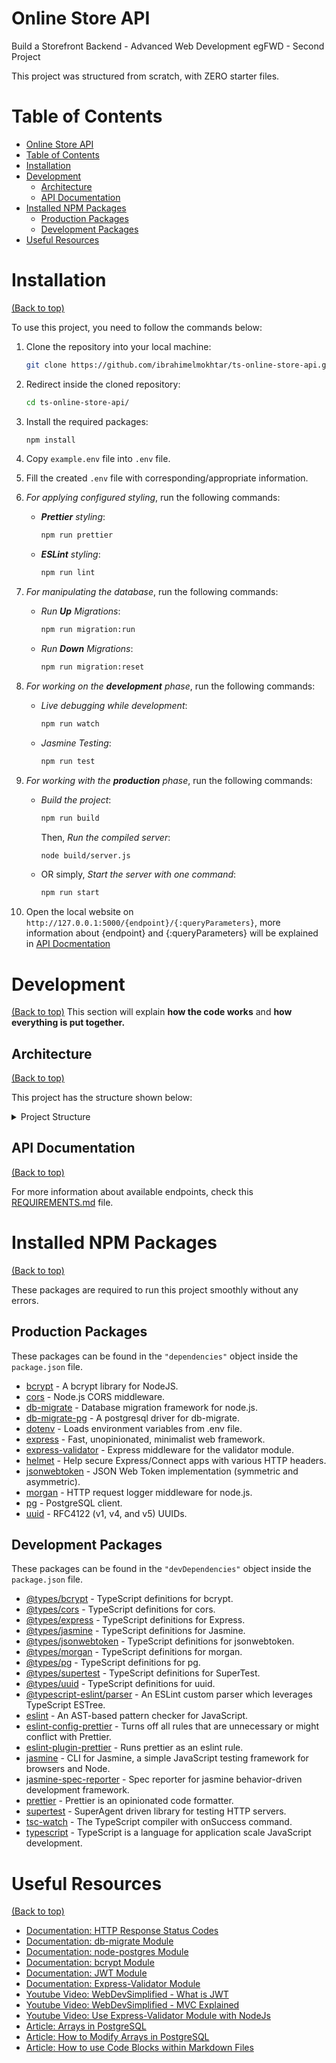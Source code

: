 <!-- Project title -->
# Online Store API

<!-- Describe your project in brief -->
Build a Storefront Backend - Advanced Web Development egFWD - Second Project

This project was structured from scratch, with ZERO starter files.

# Table of Contents

- [Online Store API](#online-store-api)
- [Table of Contents](#table-of-contents)
- [Installation](#installation)
- [Development](#development)
  - [Architecture](#architecture)
  - [API Documentation](#api-documentation)
- [Installed NPM Packages](#installed-npm-packages)
  - [Production Packages](#production-packages)
  - [Development Packages](#development-packages)
- [Useful Resources](#useful-resources)

# Installation

[(Back to top)](#table-of-contents)

To use this project, you need to follow the commands below:

1. Clone the repository into your local machine:

   ```bash
   git clone https://github.com/ibrahimelmokhtar/ts-online-store-api.git
   ```

2. Redirect inside the cloned repository:

    ```bash
    cd ts-online-store-api/
    ```

3. Install the required packages:

   ```bash
   npm install
   ```

4. Copy `example.env` file into `.env` file.

5. Fill the created `.env` file with corresponding/appropriate information.

6. *For applying configured styling*, run the following commands:
   - ***Prettier** styling*:

        ```bash
        npm run prettier
        ```

   - ***ESLint** styling*:

        ```bash
        npm run lint
        ```

7. *For manipulating the database*, run the following commands:
   - *Run **Up** Migrations*:

        ```bash
        npm run migration:run
        ```

   - *Run **Down** Migrations*:

        ```bash
        npm run migration:reset
        ```

8. *For working on the **development** phase*, run the following commands:
   - *Live debugging while development*:

        ```bash
        npm run watch
        ```

   - *Jasmine Testing*:

        ```bash
        npm run test
        ```

9. *For working with the **production** phase*, run the following commands:

    - *Build the project*:

        ```bash
        npm run build
        ```

        Then, *Run the compiled server*:

        ```bash
        node build/server.js
        ```

    - OR simply, *Start the server with one command*:

        ```bash
        npm run start
        ```

10. Open the local website on `http://127.0.0.1:5000/{endpoint}/{:queryParameters}`, more information about {endpoint} and {:queryParameters} will be explained in [API Docmentation](#api-documentation)

# Development

[(Back to top)](#table-of-contents)
This section will explain **how the code works** and **how everything is put together.**

## Architecture

[(Back to top)](#table-of-contents)

This project has the structure shown below:

<details>
    <summary>Project Structure</summary>

```ts
├─── docs/
    ├─── REQUIREMENTS.md
├─── migrations/
    ├─── sqls/
        ├─── 20220505125703-users-table-down.sql
        ├─── 20220505125703-users-table-up.sql
        ├─── 20220507132301-products-table-down.sql
        ├─── 20220507132301-products-table-up.sql
        ├─── 20220508135120-orders-table-down.sql
        ├─── 20220508135120-orders-table-up.sql
        ├─── 20220508135656-order-products-table-down.sql
        ├─── 20220508135656-order-products-table-up.sql
    ├─── 20220505125703-users-table.js
    ├─── 20220507132301-products-table.js
    ├─── 20220508135120-orders-table.js
    ├─── 20220508135656-order-products-table.js
├─── spec/
    ├─── support/
        ├─── jasmine.json
├─── src/
    ├─── config/
        ├─── env.config.ts
        ├─── server.config.ts
    ├─── constants/
        ├─── order.type.constant.ts
        ├─── orderProduct.type.constant.ts
        ├─── product.type.constant.ts
        ├─── unique.uuid.constant.ts
        ├─── user.type.constant.ts
    ├─── controllers/
        ├─── dashboard.controller.ts
        ├─── orderProducts.controller.ts
        ├─── orders.controller.ts
        ├─── products.controller.ts
        ├─── users.controller.ts
    ├─── database/
        ├─── __tests__/
            ├─── index.spec.ts
        ├─── index.ts
    ├─── helpers/
        ├─── guards/
            ├─── compare.ts
            ├─── encrypt.ts
        ├─── testing/
            ├─── reporter.ts
    ├─── middlewares/
        ├─── authentication.middleware.ts
        ├─── validation.middleware.ts
    ├─── models/
        ├─── __tests__/
            ├─── index.spec.ts
            ├─── order.model.spec.ts
            ├─── orderProduct.model.spec.ts
            ├─── product.model.spec.ts
            ├─── user.model.spec.ts
        ├─── order.model.ts
        ├─── orderProduct.model.ts
        ├─── product.model.ts
        ├─── user.model.ts
    ├─── routes/
        ├─── __tests__/
            ├─── dashboard.routes.spec.ts
            ├─── index.spec.ts
            ├─── orderProducts.routes.spec.ts
            ├─── orders.routes.spec.ts
            ├─── products.routes.spec.ts
            ├─── users.routes.spec.ts
        ├─── api/
            ├─── dashboard.routes.ts
            ├─── orderProducts.routes.ts
            ├─── orders.routes.ts
            ├─── products.routes.ts
            ├─── users.routes.ts
        ├─── index.ts
    ├─── schemas/
        ├─── orderProducts.schemas.ts
        ├─── orders.schemas.ts
        ├─── products.schemas.ts
        ├─── users.schemas.ts
    ├─── services/
        ├─── dashboard.services.ts
    ├─── types/
        ├─── __tests__/
            ├─── index.spec.ts
            ├─── order.type.spec.ts
            ├─── orderProduct.type.spec.ts
            ├─── product.type.spec.ts
            ├─── user.type.spec.ts
        ├─── dashboard/
            ├─── ordersPerUser.type.ts
            ├─── productsInOrder.type.ts
        ├─── order.type.ts
        ├─── orderProduct.type.ts
        ├─── product.type.ts
        ├─── user.type.ts
    ├─── server.ts
├─── .eslintrc
├─── .gitignore
├─── .prettierrc
├─── database.json
├─── example.env
├─── package.json
├─── README.md
├─── tsconfig.json
```

</details>

## API Documentation

[(Back to top)](#table-of-contents)

For more information about available endpoints, check this [REQUIREMENTS.md](docs/REQUIREMENTS.md) file.

# Installed NPM Packages

[(Back to top)](#table-of-contents)

These packages are required to run this project smoothly without any errors.

## Production Packages

These packages can be found in the `"dependencies"` object inside the `package.json` file.

- [bcrypt](https://www.npmjs.com/package/bcrypt) - A bcrypt library for NodeJS.
- [cors](https://www.npmjs.com/package/cors) - Node.js CORS middleware.
- [db-migrate](https://www.npmjs.com/package/db-migrate) - Database migration framework for node.js.
- [db-migrate-pg](https://www.npmjs.com/package/db-migrate-pg) - A postgresql driver for db-migrate.
- [dotenv](https://www.npmjs.com/package/dotenv) - Loads environment variables from .env file.
- [express](https://www.npmjs.com/package/express) - Fast, unopinionated, minimalist web framework.
- [express-validator](https://www.npmjs.com/package/express-validator) - Express middleware for the validator module.
- [helmet](https://www.npmjs.com/package/helmet) - Help secure Express/Connect apps with various HTTP headers.
- [jsonwebtoken](https://www.npmjs.com/package/jsonwebtoken) - JSON Web Token implementation (symmetric and asymmetric).
- [morgan](https://www.npmjs.com/package/morgan) - HTTP request logger middleware for node.js.
- [pg](https://www.npmjs.com/package/pg) - PostgreSQL client.
- [uuid](https://www.npmjs.com/package/uuid) - RFC4122 (v1, v4, and v5) UUIDs.

## Development Packages

These packages can be found in the `"devDependencies"` object inside the `package.json` file.

- [@types/bcrypt](https://www.npmjs.com/package/@types/bcrypt) - TypeScript definitions for bcrypt.
- [@types/cors](https://www.npmjs.com/package/@types/cors) - TypeScript definitions for cors.
- [@types/express](https://www.npmjs.com/package/@types/express) - TypeScript definitions for Express.
- [@types/jasmine](https://www.npmjs.com/package/@types/jasmine) - TypeScript definitions for Jasmine.
- [@types/jsonwebtoken](https://www.npmjs.com/package/@types/jsonwebtoken) - TypeScript definitions for jsonwebtoken.
- [@types/morgan](https://www.npmjs.com/package/@types/morgan) - TypeScript definitions for morgan.
- [@types/pg](https://www.npmjs.com/package/@types/pg) - TypeScript definitions for pg.
- [@types/supertest](https://www.npmjs.com/package/@types/supertest) - TypeScript definitions for SuperTest.
- [@types/uuid](https://www.npmjs.com/package/@types/uuid) - TypeScript definitions for uuid.
- [@typescript-eslint/parser](https://www.npmjs.com/package/@typescript-eslint/parser) - An ESLint custom parser which leverages TypeScript ESTree.
- [eslint](https://www.npmjs.com/package/eslint) - An AST-based pattern checker for JavaScript.
- [eslint-config-prettier](https://www.npmjs.com/package/eslint-config-prettier) - Turns off all rules that are unnecessary or might conflict with Prettier.
- [eslint-plugin-prettier](https://www.npmjs.com/package/eslint-plugin-prettier) - Runs prettier as an eslint rule.
- [jasmine](https://www.npmjs.com/package/jasmine) - CLI for Jasmine, a simple JavaScript testing framework for browsers and Node.
- [jasmine-spec-reporter](https://www.npmjs.com/package/jasmine-spec-reporter) - Spec reporter for jasmine behavior-driven development framework.
- [prettier](https://www.npmjs.com/package/prettier) - Prettier is an opinionated code formatter.
- [supertest](https://www.npmjs.com/package/supertest) - SuperAgent driven library for testing HTTP servers.
- [tsc-watch](https://www.npmjs.com/package/tsc-watch) - The TypeScript compiler with onSuccess command.
- [typescript](https://www.npmjs.com/package/typescript) - TypeScript is a language for application scale JavaScript development.

# Useful Resources

[(Back to top)](#table-of-contents)

- [Documentation: HTTP Response Status Codes](https://developer.mozilla.org/en-US/docs/Web/HTTP/Status)
- [Documentation: db-migrate Module](https://db-migrate.readthedocs.io/en/latest/)
- [Documentation: node-postgres Module](https://node-postgres.com/api/pool)
- [Documentation: bcrypt Module](https://github.com/kelektiv/node.bcrypt.js#usage)
- [Documentation: JWT Module](https://github.com/auth0/node-jsonwebtoken#readme)
- [Documentation: Express-Validator Module](https://express-validator.github.io/docs/)
- [Youtube Video: WebDevSimplified - What is JWT](https://www.youtube.com/watch?v=7Q17ubqLfaM)
- [Youtube Video: WebDevSimplified - MVC Explained](https://www.youtube.com/watch?v=DUg2SWWK18I)
- [Youtube Video: Use Express-Validator Module with NodeJs](https://www.youtube.com/watch?v=7i7xmwowwCY)
- [Article: Arrays in PostgreSQL](https://bipp.io/sql-tutorial/postgresql/create-an-array/)
- [Article: How to Modify Arrays in PostgreSQL](https://popsql.com/learn-sql/postgresql/how-to-modify-arrays-in-postgresql)
- [Article: How to use Code Blocks within Markdown Files](https://rdmd.readme.io/docs/code-blocks)
